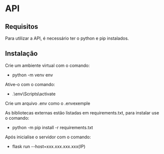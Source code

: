 # API

## Requisitos
Para utilizar a API, é necessário ter o python e pip instalados.

## Instalação
Crie um ambiente virtual com o comando:

* python -m venv env

Ative-o com o comando:

* .\env\Scripts\activate

Crie um arquivo .env como o .envexemple


As bibliotecas externas estão listadas em requirements.txt, para instalar use o comando:

* python -m pip install -r requirements.txt

Após inicialise o servidor com o comando:

* flask run --host=xxx.xxx.xxx.xxx(IP)
